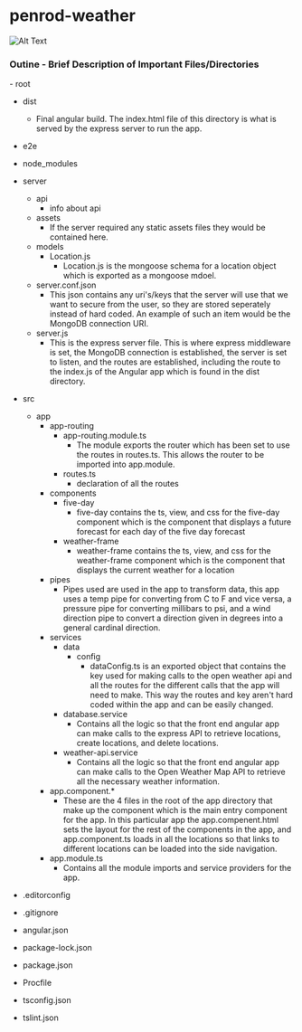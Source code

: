 # penrod-weather

![Alt Text](penrod-weather1.gif?style=centerme)

<h3>Outine - Brief Description of Important Files/Directories</h3>
- root

- dist
  - Final angular build. The index.html file of this directory is what is served by the express server to run the app.
- e2e
- node_modules
- server
  - api
    - info about api
  - assets
    - If the server required any static assets files they would be contained here.
  - models
    - Location.js
      - Location.js is the mongoose schema for a location object which is exported as a mongoose mdoel.
  - server.conf.json
    - This json contains any uri's/keys that the server will use that we want to secure from the user, so they are stored seperately instead of hard coded. An example of such an item would be the MongoDB connection URI.
  - server.js
    - This is the express server file. This is where express middleware is set, the MongoDB connection is established, the server is set to listen, and the routes are established, including the route to the index.js of the Angular app which is found in the dist directory.
- src

  - app
    - app-routing
      - app-routing.module.ts
        - The module exports the router which has been set to use the routes in routes.ts. This allows the router to be imported into app.module.
      - routes.ts
        - declaration of all the routes
    - components
      - five-day
        - five-day contains the ts, view, and css for the five-day component which is the component that displays a future forecast for each day of the five day forecast
      - weather-frame
        - weather-frame contains the ts, view, and css for the weather-frame component which is the component that displays the current weather for a location
    - pipes
      - Pipes used are used in the app to transform data, this app uses a temp pipe for converting from C to F and vice versa, a pressure pipe for converting millibars to psi, and a wind direction pipe to convert a direction given in degrees into a general cardinal direction.
    - services
      - data
        - config
          - dataConfig.ts is an exported object that contains the key used for making calls to the open weather api and all the routes for the different calls that the app will need to make. This way the routes and key aren't hard coded within the app and can be easily changed.
      - database.service
        - Contains all the logic so that the front end angular app can make calls to the express API to retrieve locations, create locations, and delete locations.
      - weather-api.service
        - Contains all the logic so that the front end angular app can make calls to the Open Weather Map API to retrieve all the necessary weather information.
    - app.component.\*
      - These are the 4 files in the root of the app directory that make up the component which is the main entry component for the app. In this particular app the app.compenent.html sets the layout for the rest of the components in the app, and app.component.ts loads in all the locations so that links to different locations can be loaded into the side navigation.
    - app.module.ts
      - Contains all the module imports and service providers for the app.

- .editorconfig
- .gitignore
- angular.json
- package-lock.json
- package.json
- Procfile
- tsconfig.json
- tslint.json
